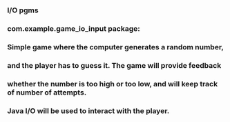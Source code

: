 ### I/O pgms

### com.example.game_io_input package:
### Simple game where the computer generates a random number,
### and the player has to guess it. The game will provide feedback
### whether the number is too high or too low, and will keep track of number of attempts.
### Java I/O will be used to interact with the player.